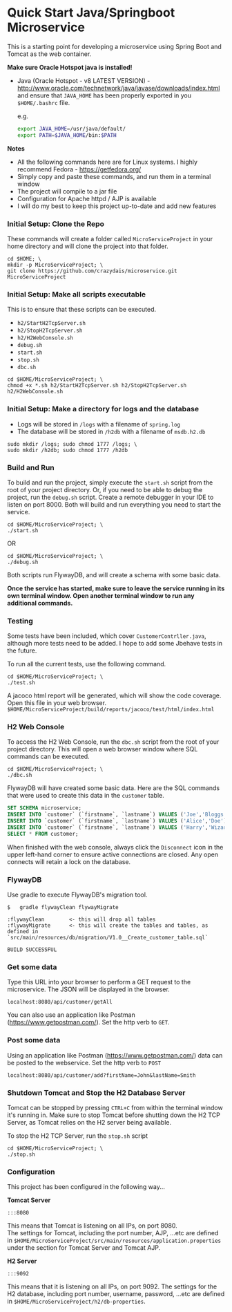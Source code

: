 # Quick Start Java/Springboot Microservice

This is a starting point for developing a microservice using Spring Boot and Tomcat as the web container.

**Make sure Oracle Hotspot java is installed!**
  - Java    (Oracle Hotspot - v8 LATEST VERSION) - http://www.oracle.com/technetwork/java/javase/downloads/index.html
    and ensure that `JAVA_HOME` has been properly exported in you `$HOME/.bashrc` file.
    
    e.g.
    ```bash
    export JAVA_HOME=/usr/java/default/ 
    export PATH=$JAVA_HOME/bin:$PATH
    ```

**Notes**
  - All the following commands here are for Linux systems.  I highly recommend Fedora - https://getfedora.org/
  - Simply copy and paste these commands, and run them in a terminal window
  - The project will compile to a jar file
  - Configuration for Apache httpd / AJP is available
  - I will do my best to keep this project up-to-date and add new features

### Initial Setup: Clone the Repo

These commands will create a folder called `MicroServiceProject` in your home directory and will clone the project into that folder.

```
cd $HOME; \
mkdir -p MicroServiceProject; \
git clone https://github.com/crazydais/microservice.git MicroServiceProject
```

### Initial Setup: Make all scripts executable
This is to ensure that these scripts can be executed.
- `h2/StartH2TcpServer.sh`
- `h2/StopH2TcpServer.sh`
- `h2/H2WebConsole.sh`
- `debug.sh`
- `start.sh`
- `stop.sh`
- `dbc.sh`

```
cd $HOME/MicroServiceProject; \
chmod +x *.sh h2/StartH2TcpServer.sh h2/StopH2TcpServer.sh h2/H2WebConsole.sh
```

### Initial Setup: Make a directory for logs and the database
- Logs will be stored in `/logs` with a filename of `spring.log`
- The database will be stored in `/h2db` with a filename of `msdb.h2.db`
```
sudo mkdir /logs; sudo chmod 1777 /logs; \
sudo mkdir /h2db; sudo chmod 1777 /h2db
```

### Build and Run
To build and run the project, simply execute the `start.sh` script from the root of your project directory.
Or, if you need to be able to debug the project, run the `debug.sh` script.  Create a remote debugger in your IDE to listen on port 8000.
Both will build and run everything you need to start the service.
```
cd $HOME/MicroServiceProject; \
./start.sh
```
OR
```
cd $HOME/MicroServiceProject; \
./debug.sh
```

Both scripts run FlywayDB, and will create a schema with some basic data.

**Once the service has started, make sure to leave the service running in its own terminal window.
Open another terminal window to run any additional commands.**

### Testing
Some tests have been included, which cover `CustomerContrller.java`, although more tests need to be added.
I hope to add some Jbehave tests in the future.

To run all the current tests, use the following command.
```
cd $HOME/MicroServiceProject; \
./test.sh
```
A jacoco html report will be generated, which will show the code coverage. Open this file in your web browser.
`$HOME/MicroServiceProject/build/reports/jacoco/test/html/index.html`

### H2 Web Console
To access the H2 Web Console, run the `dbc.sh` script from the root of your project directory.  This will open a web browser window where SQL commands can be executed.
```
cd $HOME/MicroServiceProject; \
./dbc.sh
```
FlywayDB will have created some basic data. Here are the SQL commands that were used to create this data in the `customer` table.
```sql
SET SCHEMA microservice;
INSERT INTO `customer` (`firstname`, `lastname`) VALUES ('Joe','Bloggs');
INSERT INTO `customer` (`firstname`, `lastname`) VALUES ('Alice','Doe');
INSERT INTO `customer` (`firstname`, `lastname`) VALUES ('Harry','Wizard');
SELECT * FROM customer;
```

When finished with the web console, always click the `Disconnect` icon in the upper left-hand corner to ensure active connections are closed.
Any open connects will retain a lock on the database.

### FlywayDB
Use gradle to execute FlywayDB's migration tool.

```
$   gradle flywayClean flywayMigrate

:flywayClean        <- this will drop all tables
:flywayMigrate      <- this will create the tables and tables, as defined in `src/main/resources/db/migration/V1.0__Create_customer_table.sql`

BUILD SUCCESSFUL

```

### Get some data

Type this URL into your browser to perform a GET request to the microservice. The JSON will be displayed in the browser.
```
localhost:8080/api/customer/getAll
```

You can also use an application like Postman (https://www.getpostman.com/).  Set the http verb to `GET`.

### Post some data

Using an application like Postman (https://www.getpostman.com/) data can be posted to the webservice.  Set the http verb to `POST`
```
localhost:8080/api/customer/add?firstName=John&lastName=Smith
```

### Shutdown Tomcat and Stop the H2 Database Server
Tomcat can be stopped by pressing `CTRL+C` from within the terminal window it's running in.  Make sure to stop Tomcat before shutting down the H2 TCP Server, as Tomcat relies on the H2 server being available.

To stop the H2 TCP Server, run the `stop.sh` script
```
cd $HOME/MicroServiceProject; \
./stop.sh
```

### Configuration
This project has been configured in the following way...

**Tomcat Server**

`:::8080`

This means that Tomcat is listening on all IPs, on port 8080.  
The settings for Tomcat, including the port number, AJP, ...etc are defined in `$HOME/MicroServiceProject/src/main/resources/application.properties` under the section for Tomcat Server and Tomcat AJP.

**H2 Server**

`:::9092 `

This means that it is listening on all IPs, on port 9092.
The settings for the H2 database, including port number, username, password, ...etc are defined in `$HOME/MicroServiceProject/h2/db-properties`.

